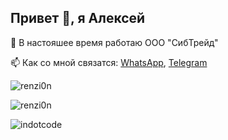 ## Привет 👋, я Алексей

🔭 В настояшее время работаю ООО "CибТрейд"

📫 Как со мной связатся: [WhatsApp](https://api.whatsapp.com/send/?phone=79236068390), [Telegram](https://t.me/alex1705s)

<p><img align="left" src="https://github-readme-stats.vercel.app/api/top-langs?username=indotcode&show_icons=true&locale=ru&layout=compact" alt="renzi0n" /></p>

<br/>

<p><img align="center" src="https://github-readme-stats.vercel.app/api?username=indotcode&show_icons=true&locale=ru" alt="renzi0n" /></p>

<p><img align="center" src="https://github-readme-streak-stats.herokuapp.com/?user=indotcode" alt="indotcode" /></p>



